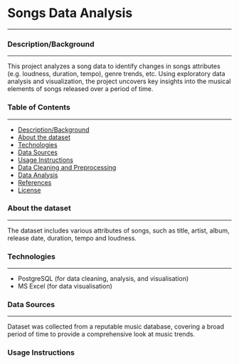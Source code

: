 # Songs Data Analysis
___

### Description/Background
___
This project analyzes a song data to identify changes in songs attributes (e.g. loudness, duration, tempo), genre trends, etc. 
Using exploratory data analysis and visualization, the project uncovers key insights into the musical elements of songs released over a period of time.


### Table of Contents
___
- [Description/Background](#description/background)
- [About the dataset](#about-the-dataset)
- [Technologies](#technologies)
- [Data Sources](#data-sources)
- [Usage Instructions](#usage-instructions)
- [Data Cleaning and Preprocessing](#data-cleaning-and-preprocessing)
- [Data Analysis](#data-analysis)
- [References](#references)
- [License](#license)

### About the dataset
___
The dataset includes various attributes of songs, such as title, artist, album, release date, duration, tempo and loudness. 

### Technologies
___
* PostgreSQL (for data cleaning, analysis, and visualisation)
* MS Excel (for data visualisation)

### Data Sources
___
Dataset was collected from a reputable music database, covering a broad period of time to provide a comprehensive look at music trends.

### Usage Instructions

